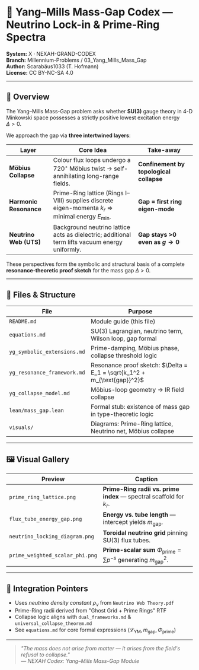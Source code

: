 
<!-- Optional MathJax for GitHub Pages -->
<!--
<script>
window.MathJax = { tex:{inlineMath:[['$','$'],['\\(','\\)']] } };
</script>
<script src="https://cdn.jsdelivr.net/npm/mathjax@3/es5/tex-svg.js"></script>
-->

# 🚀 Yang–Mills Mass-Gap Codex — Neutrino Lock-in & Prime-Ring Spectra

**System:** X · NEXAH-GRAND-CODEX  
**Branch:** Millennium-Problems / 03_Yang_Mills_Mass_Gap  
**Author:** Scarabäus1033 (T. Hofmann)  
**License:** CC BY-NC-SA 4.0  

---

## 📖 Overview

The Yang–Mills Mass-Gap problem asks whether **SU(3)** gauge theory in 4-D Minkowski space possesses a strictly positive lowest excitation energy  
$\Delta > 0$.

We approach the gap via **three intertwined layers**:

| Layer                  | Core Idea                                                                                            | Take-away                               |
|------------------------|------------------------------------------------------------------------------------------------------|-----------------------------------------|
| **Möbius Collapse**    | Colour flux loops undergo a $720^\circ$ Möbius twist → self-annihilating long-range fields.          | **Confinement by topological collapse** |
| **Harmonic Resonance** | Prime-Ring lattice (Rings I–VIII) supplies discrete eigen-momenta $k_r$ ⇒ minimal energy $E_{\min}$. | **Gap = first ring eigen-mode**         |
| **Neutrino Web (UTS)** | Background neutrino lattice acts as dielectric; additional term lifts vacuum energy uniformly.       | **Gap stays >0 even as $g \to 0$**      |

These perspectives form the symbolic and structural basis of a complete  
**resonance-theoretic proof sketch** for the mass gap $\Delta > 0$.

---

## 📂 Files & Structure

| File                        | Purpose                                                   |
|-----------------------------|-----------------------------------------------------------|
| `README.md`                 | Module guide (this file)                                  |
| `equations.md`              | SU(3) Lagrangian, neutrino term, Wilson loop, gap formal  |
| `yg_symbolic_extensions.md` | Prime-damping, Möbius phase, collapse threshold logic     |
| `yg_resonance_framework.md` | Resonance proof sketch: $\Delta = E_1 = \sqrt{k_1^2 + m_{\text{gap}}^2}$ |
| `yg_collapse_model.md`      | Möbius-loop geometry → IR field collapse                  |
| `lean/mass_gap.lean`        | Formal stub: existence of mass gap in type-theoretic logic |
| `visuals/`                  | Diagrams: Prime-Ring lattice, Neutrino net, Möbius collapse |

---

## 🖼 Visual Gallery

| Preview                                                        | Caption                                                                                 |
|----------------------------------------------------------------|-----------------------------------------------------------------------------------------|
| `prime_ring_lattice.png`        | **Prime-Ring radii vs. prime index** — spectral scaffold for $k_r$.                     |
| `flux_tube_energy_gap.png`     | **Energy vs. tube length** — intercept yields $m_{\text{gap}}$.                         |
| `neutrino_locking_diagram.png` | **Toroidal neutrino grid** pinning SU(3) flux tubes.                                    |
| `prime_weighted_scalar_phi.png`| **Prime-scalar sum** $\Phi_{\text{prime}} = \sum p^{-s}$ generating $m_{\text{gap}}^2$. |

---

## 🔗 Integration Pointers

* Uses *neutrino density constant* $\rho_\nu$ from `Neutrino Web Theory.pdf`  
* Prime-Ring radii derived from "Ghost Grid + Prime Rings" RTF  
* Collapse logic aligns with `dual_frameworks.md` & `universal_collapse_theorem.md`  
* See `equations.md` for core formal expressions ($\mathcal{L}_{\text{YM}}, m_{\text{gap}}, \Phi_{\text{prime}}$)

---

> *"The mass does not arise from matter — it arises from the field's refusal to collapse."*  
> — *NEXAH Codex: Yang–Mills Mass-Gap Module*
